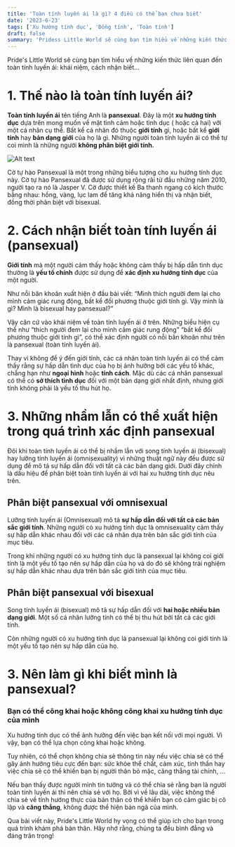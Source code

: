 ```yaml
---
title: 'Toàn tính luyến ái là gì? 4 điều có thể bạn chưa biết'
date: '2023-6-23'
tags: ['Xu hướng tính dục', 'Đồng tính', 'Toàn tính']
draft: false
summary: 'Pridess Little World sẽ cùng bạn tìm hiểu về những kiến thức liên quan đến toàn tính luyến ái: khái niệm, cách nhận biết…'
---
```


Pride's Little World sẽ cùng bạn tìm hiểu về những kiến thức liên quan đến toàn tính luyến ái: khái niệm, cách nhận biết…

# **1. Thế nào là toàn tính luyến ái?**

**Toàn tính luyến ái** tên tiếng Anh là **pansexual**. Đây là một **xu hướng tính dục** dựa trên mong muốn về mặt tình cảm hoặc tình dục ( hoặc cả hai) với một cá nhân cụ thể. Bất kể cá nhân đó thuộc **giới tính** gì, hoặc bất kể **giới tính** hay **bản dạng giới** của họ là gì. Những người toàn tính luyến ái có thể tự coi mình là những người **không phân biệt giới tính.**

![Alt text](/static/images/BLOG2/Pansexuality_flag.png 'Cờ tự hào Pansexual')

Cờ tự hào Pansexual là một trong những biểu tượng cho xu hướng tính dục này. Cờ tự hào Pansexual đã được sử dụng rộng rãi từ đầu những năm 2010, người tạo ra nó là Jasper V. Cờ được thiết kế Ba thanh ngang có kích thước bằng nhau: hồng, vàng, lục lam để tăng khả năng hiển thị và nhận biết, đồng thời phân biệt với bisexual.

# **2. Cách nhận biết toàn tính luyến ái (pansexual)**

**Giới tính** mà một người cảm thấy hoặc không cảm thấy bị hấp dẫn tình dục thường là **yếu tố chính** được sử dụng để **xác định xu hướng tính dục** của một người.

Như nỗi băn khoăn xuất hiện ở đầu bài viết: “Mình thích người đem lại cho mình cảm giác rung động, bất kể đối phương thuộc giới tính gì. Vậy mình là gì? Mình là bisexual hay pansexual?”

Vậy căn cứ vào khái niệm về toàn tính luyến ái ở trên. Những biểu hiện cụ thể như “thích người đem lại cho mình cảm giác rung động” “bất kể đối phương thuộc giới tính gì”, có thể xác định người có nỗi băn khoăn như trên là pansexual (toàn tính luyến ái).

Thay vì không để ý đến giới tính, các cá nhân toàn tính luyến ái có thể cảm thấy rằng sự hấp dẫn tình dục của họ bị ảnh hưởng bởi các yếu tố khác, chẳng hạn như **ngoại hình** hoặc **tính cách**. Mặc dù các cá nhân pansexual có thể có **sở thích tình dục** đối với một bản dạng giới nhất định, nhưng giới tính không phải là yếu tố thu hút họ.

# **3. Những nhầm lẫn có thể xuất hiện trong quá trình xác định pansexual**

Đôi khi toàn tính luyến ái có thể bị nhầm lẫn với song tính luyến ái (bisexual) hay lưỡng tính luyến ái (omnisexuality) vì những thuật ngữ này đều được sử dụng để mô tả sự hấp dẫn đối với tất cả các bản dạng giới. Dưới đây chính là dấu hiệu để phân biệt toàn tính luyến ái với hai xu hướng tính dục nêu trên.

## Phân biệt pansexual với omnisexual

Lưỡng tính luyến ái (Omnisexual) mô tả **sự hấp dẫn đối với tất cả các bản sắc giới tính**. Những người có xu hướng tính dục là omnisexuality cảm thấy sự hấp dẫn khác nhau đối với các cá nhân dựa trên bản sắc giới tính của mục tiêu.

Trong khi những người có xu hướng tính dục là pansexual lại không coi giới tính là một yếu tố tạo nên sự hấp dẫn của họ và do đó sẽ không trải nghiệm sự hấp dẫn khác nhau dựa trên bản sắc giới tính của mục tiêu.

## Phân biệt pansexual với bisexual

Song tính luyến ái (bisexual) mô tả sự hấp dẫn đối với **hai hoặc nhiều bản dạng giới**. Một số cá nhân lưỡng tính có thể bị thu hút bởi tất cả các giới tính.

Còn những người có xu hướng tính dục là pansexual lại không coi giới tính là một yếu tố tạo nên sự hấp dẫn của họ.

# **3. Nên làm gì khi biết mình là pansexual?**

### Bạn có thể công khai hoặc không công khai xu hướng tính dục của mình

Xu hướng tính dục có thể ảnh hưởng đến việc bạn kết nối với mọi người. Vì vậy, bạn có thể lựa chọn công khai hoặc không.

Tuy nhiên, có thể chọn không chia sẻ thông tin này nếu việc chia sẻ có thể gây ảnh hưởng tiêu cực đến bạn: sức khỏe thể chất, cảm xúc, tinh thần hay việc chia sẻ có thể khiến bạn bị người thân bỏ mặc, căng thẳng tài chính, ...

Nếu bạn thấy được người mình tin tưởng và có thể chia sẻ rằng bạn là người toàn tính luyến ái thì nên chia sẻ với họ. Bởi vì về lâu dài, việc không thể chia sẻ về tính hướng thực của bản thân có thể khiến bạn có cảm giác bị cô lập và **căng thẳng**, không được thể hiện bản ngã của mình.

Qua bài viết này, Pride's Little World hy vọng có thể giúp ích cho bạn trong quá trình khám phá bản thân. Hãy nhớ rằng, chúng ta đều bình đẳng và đáng trân trọng!
